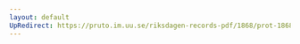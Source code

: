 ```yaml
---
layout: default
UpRedirect: https://pruto.im.uu.se/riksdagen-records-pdf/1868/prot-1868--ak--317/prot-1868--ak--317_015.pdf
---
```

